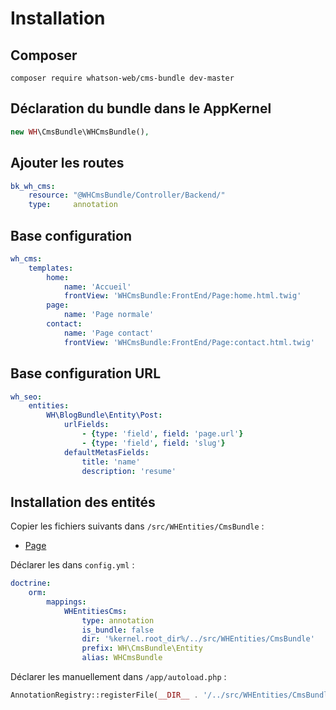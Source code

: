 # Installation
## Composer
`composer require whatson-web/cms-bundle dev-master`

## Déclaration du bundle dans le AppKernel

```php
new WH\CmsBundle\WHCmsBundle(),
```
## Ajouter les routes
```yaml
bk_wh_cms:
    resource: "@WHCmsBundle/Controller/Backend/"
    type:     annotation
```

## Base configuration
```yaml
wh_cms:
    templates:
        home:
            name: 'Accueil'
            frontView: 'WHCmsBundle:FrontEnd/Page:home.html.twig'
        page:
            name: 'Page normale'
        contact:
            name: 'Page contact'
            frontView: 'WHCmsBundle:FrontEnd/Page:contact.html.twig'
```

## Base configuration URL
```yaml
wh_seo:
    entities:
        WH\BlogBundle\Entity\Post:
            urlFields:
                - {type: 'field', field: 'page.url'}
                - {type: 'field', field: 'slug'}
            defaultMetasFields:
                title: 'name'
                description: 'resume'
```

## Installation des entités
Copier les fichiers suivants dans `/src/WHEntities/CmsBundle` :

- [Page](https://github.com/whatson-web/CmsBundle/tree/master/docs/installation/WHEntities/Page.php)

Déclarer les dans `config.yml` :

```yaml
doctrine:
    orm:
        mappings:
            WHEntitiesCms:
                type: annotation
                is_bundle: false
                dir: '%kernel.root_dir%/../src/WHEntities/CmsBundle'
                prefix: WH\CmsBundle\Entity
                alias: WHCmsBundle
```

Déclarer les manuellement dans `/app/autoload.php` :

```php
AnnotationRegistry::registerFile(__DIR__ . '/../src/WHEntities/CmsBundle/Page.php');
```
